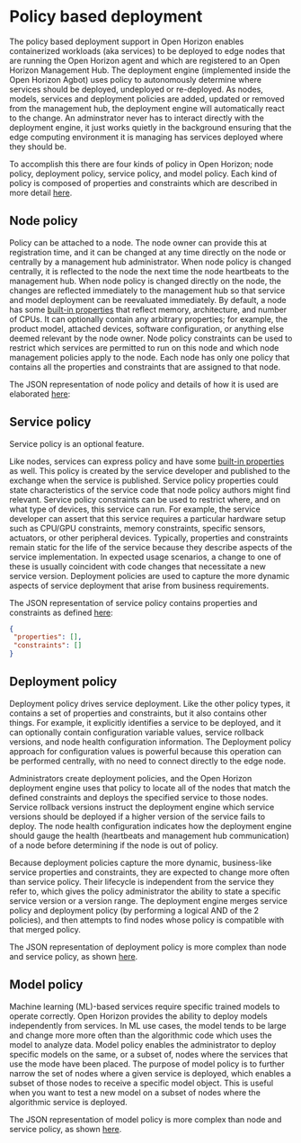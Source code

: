 # Policy based deployment

The policy based deployment support in Open Horizon enables containerized workloads (aka services) to be deployed to edge nodes that are running the Open Horizon agent and which are registered to an Open Horizon Management Hub.
The deployment engine (implemented inside the Open Horizon Agbot) uses policy to autonomously determine where services should be deployed, undeployed or re-deployed.
As nodes, models, services and deployment policies are added, updated or removed from the management hub, the deployment engine will automatically react to the change.
An adminstrator never has to interact directly with the deployment engine, it just works quietly in the background ensuring that the edge computing environment it is managing has services deployed where they should be.

To accomplish this there are four kinds of policy in Open Horizon; node policy, deployment policy, service policy, and model policy.
Each kind of policy is composed of properties and constraints which are described in more detail [here](./properties_and_constraints.md).

## Node policy

Policy can be attached to a node.
The node owner can provide this at registration time, and it can be changed at any time directly on the node or centrally by a management hub administrator.
When node policy is changed centrally, it is reflected to the node the next time the node heartbeats to the management hub.
When node policy is changed directly on the node, the changes are reflected immediately to the management hub so that service and model deployment can be reevaluated immediately.
By default, a node has some [built-in properties](./built_in_policy.md) that reflect memory, architecture, and number of CPUs.
It can optionally contain any arbitrary properties; for example, the product model, attached devices, software configuration, or anything else deemed relevant by the node owner.
Node policy constraints can be used to restrict which services are permitted to run on this node and which node management policies apply to the node.
Each node has only one policy that contains all the properties and constraints that are assigned to that node.

The JSON representation of node policy and details of how it is used are elaborated [here](./node_policy.md):

## Service policy

Service policy is an optional feature.

Like nodes, services can express policy and have some [built-in properties](built_in_policy.md) as well.
This policy is created by the service developer and published to the exchange when the service is published.
Service policy properties could state characteristics of the service code that node policy authors might find relevant.
Service policy constraints can be used to restrict where, and on what type of devices, this service can run.
For example, the service developer can assert that this service requires a particular hardware setup such as CPU/GPU constraints, memory constraints, specific sensors, actuators, or other peripheral devices.
Typically, properties and constraints remain static for the life of the service because they describe aspects of the service implementation.
In expected usage scenarios, a change to one of these is usually coincident with code changes that necessitate a new service version.
Deployment policies are used to capture the more dynamic aspects of service deployment that arise from business requirements.

The JSON representation of service policy contains properties and constraints as defined [here](./properties_and_constraints.md):

```json
{
 "properties": [],
 "constraints": []
}
```

## Deployment policy

Deployment policy drives service deployment.
Like the other policy types, it contains a set of properties and constraints, but it also contains other things.
For example, it explicitly identifies a service to be deployed, and it can optionally contain configuration variable values, service rollback versions, and node health configuration information.
The Deployment policy approach for configuration values is powerful because this operation can be performed centrally, with no need to connect directly to the edge node.

Administrators create deployment policies, and the Open Horizon deployment engine uses that policy to locate all of the nodes that match the defined constraints and deploys the specified service to those nodes.
Service rollback versions instruct the deployment engine which service versions should be deployed if a higher version of the service fails to deploy.
The node health configuration indicates how the deployment engine should gauge the health (heartbeats and management hub communication) of a node before determining if the node is out of policy.

Because deployment policies capture the more dynamic, business-like service properties and constraints, they are expected to change more often than service policy. Their lifecycle is independent from the service they refer to, which gives the policy administrator the ability to state a specific service version or a version range.
The deployment engine merges service policy and deployment policy (by performing a logical AND of the 2 policies), and then attempts to find nodes whose policy is compatible with that merged policy.

The JSON representation of deployment policy is more complex than node and service policy, as shown [here](./deployment_policy.md).

## Model policy

Machine learning (ML)-based services require specific trained models to operate correctly.
Open Horizon provides the ability to deploy models independently from services.
In ML use cases, the model tends to be large and change more more often than the algorithmic code which uses the model to analyze data.
Model policy enables the administrator to deploy specific models on the same, or a subset of, nodes where the services that use the mode have been placed.
The purpose of model policy is to further narrow the set of nodes where a given service is deployed, which enables a subset of those nodes to receive a specific model object.
This is useful when you want to test a new model on a subset of nodes where the algorithmic service is deployed.

The JSON representation of model policy is more complex than node and service policy, as shown [here](./model_policy.md).
